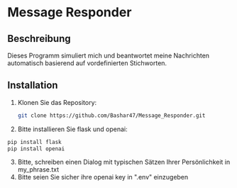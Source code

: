 # Message Responder

## Beschreibung
Dieses Programm simuliert mich und beantwortet meine Nachrichten automatisch basierend auf vordefinierten Stichworten.
## Installation
1. Klonen Sie das Repository:
   ```bash
   git clone https://github.com/Bashar47/Message_Responder.git
2. Bitte installieren Sie flask und openai:
```bash
pip install flask
pip install openai
```
3. Bitte, schreiben einen Dialog mit typischen Sätzen Ihrer Persönlichkeit in my_phrase.txt
4. Bitte seien Sie sicher ihre openai key in ".env" einzugeben